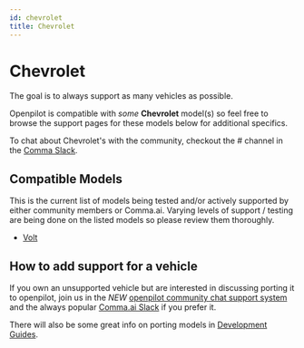 ```yaml
---
id: chevrolet
title: Chevrolet
---
```

# Chevrolet

The goal is to always support as many vehicles as possible.

Openpilot is compatible with *some* **Chevrolet** model(s) so feel free to browse the support pages for these models below for additional specifics.

To chat about Chevrolet's with the community, checkout the # channel in the [Comma Slack](https://slack.comma.ai).

## Compatible Models

This is the current list of models being tested and/or actively supported by either community members or Comma.ai.  Varying levels of support / testing are being done on the listed models so please review them thoroughly.

* [Volt](/vehicles/chevrolet/volt.html)

## How to add support for a vehicle

If you own an unsupported vehicle but are interested in discussing porting it to openpilot, join us in the *NEW* [openpilot community chat support system](https://spectrum.chat/openpilot) and the always popular [Comma.ai Slack](https://slack.comma.ai/) if you prefer it.

There will also be some great info on porting models in [Development Guides](../../development/guides/).


